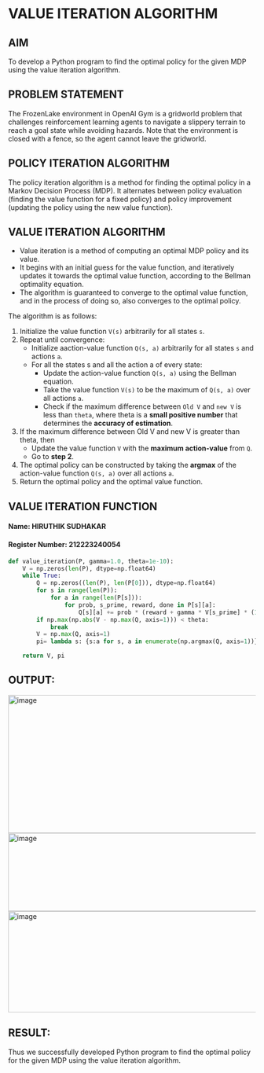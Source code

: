 # VALUE ITERATION ALGORITHM

## AIM
To develop a Python program to find the optimal policy for the given MDP using the value iteration algorithm.

## PROBLEM STATEMENT
The FrozenLake environment in OpenAI Gym is a gridworld problem that challenges reinforcement learning agents to navigate a slippery terrain to reach a goal state while avoiding hazards. Note that the environment is closed with a fence, so the agent cannot leave the gridworld.

## POLICY ITERATION ALGORITHM
The policy iteration algorithm is a method for finding the optimal policy in a Markov Decision Process (MDP). It alternates between policy evaluation (finding the value function for a fixed policy) and policy improvement (updating the policy using the new value function).

## VALUE ITERATION ALGORITHM
- Value iteration is a method of computing an optimal MDP policy  and its value.
- It begins with an initial guess for the value function, and iteratively updates it towards the optimal value function, according to the Bellman optimality equation.
- The algorithm is guaranteed to converge to the optimal value function, and in the process of doing so, also converges to the optimal policy.

The algorithm is as follows:
1. Initialize the value function `V(s)` arbitrarily for all states `s`.
2. Repeat until convergence:
    - Initialize aaction-value function `Q(s, a)` arbitrarily for all states `s` and actions `a`.
    - For all the states s and all the action a of every state:
        - Update the action-value function `Q(s, a)` using the Bellman equation.
        - Take the value function `V(s)` to be the maximum of `Q(s, a)` over all actions `a`.
        - Check if the maximum difference between `Old V` and `new V` is less than `theta`, where theta is a **small positive number** that determines the **accuracy of estimation**.
3. If the maximum difference between Old V and new V is greater than theta, then
    - Update the value function `V` with the **maximum action-value** from `Q`.
    - Go to **step 2**.
4. The optimal policy can be constructed by taking the **argmax** of the action-value function `Q(s, a)` over all actions `a`.
5. Return the optimal policy and the optimal value function.

## VALUE ITERATION FUNCTION
#### Name: HIRUTHIK SUDHAKAR
#### Register Number: 212223240054
```python
def value_iteration(P, gamma=1.0, theta=1e-10):
    V = np.zeros(len(P), dtype=np.float64)
    while True:
        Q = np.zeros((len(P), len(P[0])), dtype=np.float64)
        for s in range(len(P)):
            for a in range(len(P[s])):
                for prob, s_prime, reward, done in P[s][a]:
                    Q[s][a] += prob * (reward + gamma * V[s_prime] * (1.0 - done))
        if np.max(np.abs(V - np.max(Q, axis=1))) < theta:
            break
        V = np.max(Q, axis=1)
        pi= lambda s: {s:a for s, a in enumerate(np.argmax(Q, axis=1))}[s]

    return V, pi

```

## OUTPUT:
<img width="808" height="281" alt="image" src="https://github.com/user-attachments/assets/8e0c7312-0ba8-46f9-a246-7568699a4518" />
<img width="822" height="159" alt="image" src="https://github.com/user-attachments/assets/44ed7511-9a95-47d3-989b-129a2f9f9b11" />
<img width="606" height="206" alt="image" src="https://github.com/user-attachments/assets/61e44785-1b69-4c02-ac42-63931d09416e" />



## RESULT:

Thus we successfully developed Python program to find the optimal policy for the given MDP using the value iteration algorithm.
